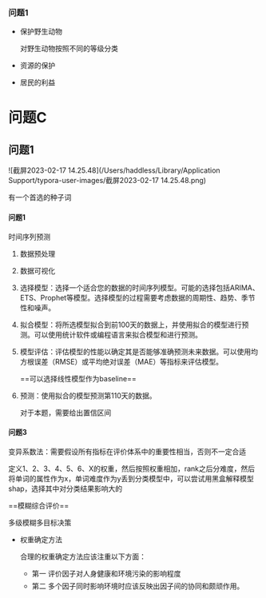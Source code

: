 ### 问题1

- 保护野生动物

  对野生动物按照不同的等级分类

- 资源的保护

- 居民的利益





# 问题C

## 问题1

![截屏2023-02-17 14.25.48](/Users/haddless/Library/Application Support/typora-user-images/截屏2023-02-17 14.25.48.png)

有一个首选的种子词

#### 问题1

时间序列预测

1. 数据预处理

2. 数据可视化

3. 选择模型：选择一个适合您的数据的时间序列模型。可能的选择包括ARIMA、ETS、Prophet等模型。选择模型的过程需要考虑数据的周期性、趋势、季节性和噪声。

4. 拟合模型：将所选模型拟合到前100天的数据上，并使用拟合的模型进行预测。可以使用统计软件或编程语言来拟合模型和进行预测。

5. 模型评估：评估模型的性能以确定其是否能够准确预测未来数据。可以使用均方根误差（RMSE）或平均绝对误差（MAE）等指标来评估模型。

   ==可以选择线性模型作为baseline==

6. 预测：使用拟合的模型预测第110天的数据。

   对于本题，需要给出置信区间

#### 问题3

变异系数法：需要假设所有指标在评价体系中的重要性相当，否则不一定合适

定义1、2、3、4、5、6、X的权重，然后按照权重相加，rank之后分难度，然后将单词的属性作为x，单词难度作为y丢到分类模型中，可以尝试用黑盒解释模型shap，选择其中对分类结果影响大的



==模糊综合评价==

多级模糊多目标决策

- 权重确定方法

  合理的权重确定方法应该注重以下方面：

  - 第一 评价因子对人身健康和环境污染的影响程度
  - 第二 多个因子同时影响环境时应该反映出因子间的协同和颇顽作用。



